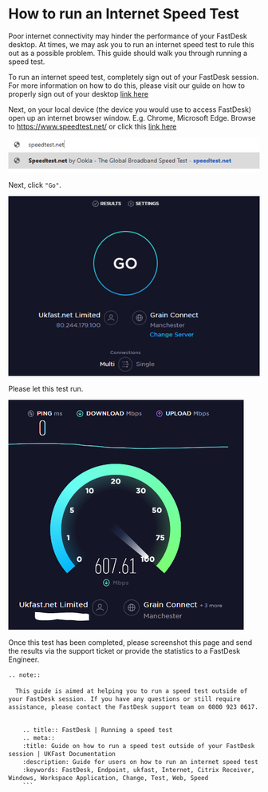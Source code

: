 
# How to run an Internet Speed Test

Poor internet connectivity may hinder the performance of your FastDesk desktop. At times, we may ask you to run an internet speed test to rule this out as a possible problem. This guide should walk you through running a speed test.

To run an internet speed test, completely sign out of your FastDesk session. For more information on how to do this, please visit our guide on how to properly sign out of your desktop [link here](https://docs.ukfast.co.uk/desktop/fastdesk/signout.html) 

Next, on your local device (the device you would use to access FastDesk) open up an internet browser window. E.g. Chrome, Microsoft Edge. Browse to https://www.speedtest.net/ or click this [link here](https://www.speedtest.net/) 

![Image 1 Speed Test URL](files/speedtest.net.PNG "Image 1: Speed Test URL")

Next, click `"Go"`. 

![Image 2 Speed Test Go](files/speed_test.PNG "Image 2: Speed Test Go")

Please let this test run. 

![Image 3 Speed Test Results](files/speedtest_results.PNG "Image 3: Speed Test Results")

Once this test has been completed, please screenshot this page and send the results via the support ticket or provide the statistics to a FastDesk Engineer.

```eval_rst
.. note::

  This guide is aimed at helping you to run a speed test outside of your FastDesk session. If you have any questions or still require assistance, please contact the FastDesk support team on 0800 923 0617.
   
```
  ```eval_rst
      .. title:: FastDesk | Running a speed test
      .. meta::
      :title: Guide on how to run a speed test outside of your FastDesk session | UKFast Documentation
      :description: Guide for users on how to run an internet speed test
      :keywords: FastDesk, Endpoint, ukfast, Internet, Citrix Receiver, Windows, Workspace Application, Change, Test, Web, Speed
      ```  
